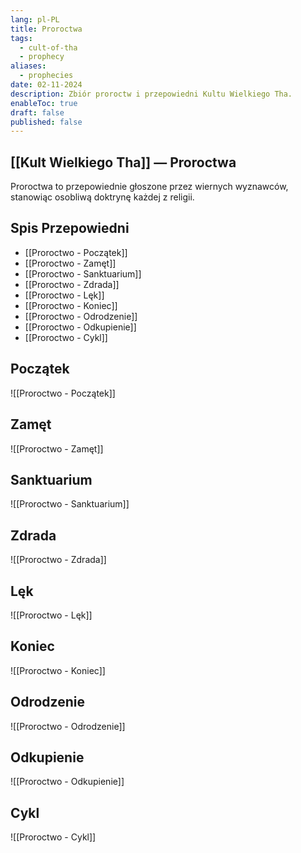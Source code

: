 ```yaml
---
lang: pl-PL
title: Proroctwa
tags:
  - cult-of-tha
  - prophecy
aliases:
  - prophecies
date: 02-11-2024
description: Zbiór proroctw i przepowiedni Kultu Wielkiego Tha.
enableToc: true
draft: false
published: false
---
```


## [[Kult Wielkiego Tha]] — Proroctwa

Proroctwa to przepowiednie głoszone przez wiernych wyznawców, stanowiąc osobliwą doktrynę każdej z religii.

## Spis Przepowiedni

- [[Proroctwo - Początek]]
- [[Proroctwo - Zamęt]]
- [[Proroctwo - Sanktuarium]]
- [[Proroctwo - Zdrada]]
- [[Proroctwo - Lęk]]
- [[Proroctwo - Koniec]]
- [[Proroctwo - Odrodzenie]]
- [[Proroctwo - Odkupienie]]
- [[Proroctwo - Cykl]]


## Początek

![[Proroctwo - Początek]]

##  Zamęt

![[Proroctwo - Zamęt]]

##  Sanktuarium

![[Proroctwo - Sanktuarium]]

## Zdrada

![[Proroctwo - Zdrada]]


## Lęk

![[Proroctwo - Lęk]]

## Koniec

![[Proroctwo - Koniec]]


## Odrodzenie

![[Proroctwo - Odrodzenie]]


## Odkupienie

![[Proroctwo - Odkupienie]]


## Cykl

![[Proroctwo - Cykl]]


